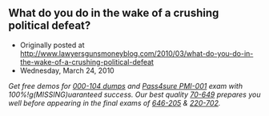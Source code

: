 ## What do you do in the wake of a crushing political defeat?

 * Originally posted at http://www.lawyersgunsmoneyblog.com/2010/03/what-do-you-do-in-the-wake-of-a-crushing-political-defeat
 * Wednesday, March 24, 2010

_Get free demos for [000-104 dumps](http://www.actualtests.com/exam-000-104.htm) and [Pass4sure PMI-001](http://www.pass4sure.org/PMI/PMI-001.html) exam with 100%!g(MISSING)uaranteed success. Our best quality [70-649](http://www.test-king.me/70-649-exam.html) prepares you well before appearing in the final exams of [646-205](http://www.mytestking.net/646-205.html) & [220-702](http://www.thetestkings.us/220-702.html)._